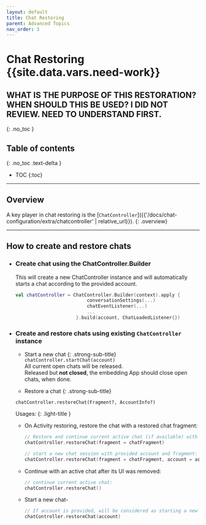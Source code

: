 ```yaml
---
layout: default
title: Chat Restoring
parent: Advanced Topics
nav_order: 3
---
```


# Chat Restoring {{site.data.vars.need-work}}
## WHAT IS THE PURPOSE OF THIS RESTORATION? WHEN SHOULD THIS BE USED? I DID NOT REVIEW. NEED TO UNDERSTAND FIRST.
{: .no_toc }

## Table of contents
{: .no_toc .text-delta }

- TOC
{:toc}

---

## Overview
A key player in chat restoring is the [`ChatController`]({{'/docs/chat-configuration/extra/chatcontroller' | relative_url}}).
{: .overview}

---

## How to create and restore chats
- ### Create chat using the ChatController.Builder
  This will create a new ChatController instance and will automatically starts a chat according to the provided account.
  ```kotlin
  val chatController = ChatController.Builder(context).apply {
                            conversationSettings(...)
                            chatEventListener(...)
                            ...
                        }.build(account, ChatLoadedListener{})
  ```

- ### Create and restore chats using existing `ChatController` instance
  - Start a new chat 
  {: .strong-sub-title}  
   `chatController.startChat(account)`  
    All current open chats will be released.   
    Released but **not closed**, the embedding App should close open chats, when done.

  - Restore a chat
  {: .strong-sub-title}

  `chatController.restoreChat(Fragment?, AccountInfo?)`   
  
    Usages:
    {: .light-title }
    - On Activity restoring, restore the chat with a restored chat fragment:
      ```kotlin
      // Restore and continue current active chat (if available) with provided fragment:
      chatController.restoreChat(fragment = chatFragment)      

      // start a new chat session with provided account and fragment:
      chatController.restoreChat(fragment = chatFragment, account = account)
      ```
  
    - Continue with an active chat after its UI was removed:
      ```kotlin
      // continue current active chat:
      chatController.restoreChat()
      ```
    
    - Start a new chat-
      ```kotlin
      // If account is provided, will be considered as starting a new chat:
      chatController.restoreChat(account)
      ```

